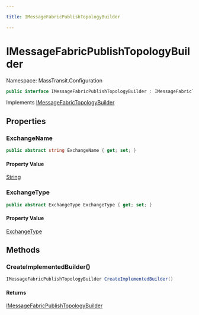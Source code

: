 ```yaml
---

title: IMessageFabricPublishTopologyBuilder

---
```


# IMessageFabricPublishTopologyBuilder

Namespace: MassTransit.Configuration

```csharp
public interface IMessageFabricPublishTopologyBuilder : IMessageFabricTopologyBuilder
```

Implements [IMessageFabricTopologyBuilder](../masstransit-configuration/imessagefabrictopologybuilder)

## Properties

### **ExchangeName**

```csharp
public abstract string ExchangeName { get; set; }
```

#### Property Value

[String](https://learn.microsoft.com/en-us/dotnet/api/system.string)<br/>

### **ExchangeType**

```csharp
public abstract ExchangeType ExchangeType { get; set; }
```

#### Property Value

[ExchangeType](../masstransit-transports-fabric/exchangetype)<br/>

## Methods

### **CreateImplementedBuilder()**

```csharp
IMessageFabricPublishTopologyBuilder CreateImplementedBuilder()
```

#### Returns

[IMessageFabricPublishTopologyBuilder](../masstransit-configuration/imessagefabricpublishtopologybuilder)<br/>
